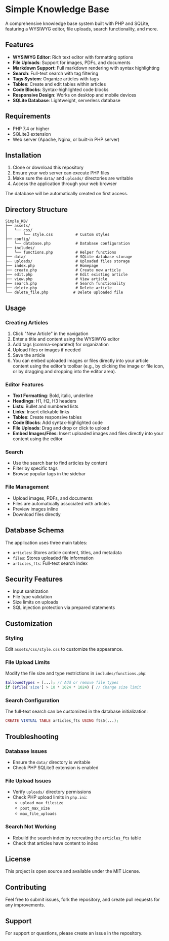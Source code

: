 # Simple Knowledge Base

A comprehensive knowledge base system built with PHP and SQLite, featuring a WYSIWYG editor, file uploads, search functionality, and more.

## Features

- **WYSIWYG Editor**: Rich text editor with formatting options
- **File Uploads**: Support for images, PDFs, and documents
- **Markdown Support**: Full markdown rendering with syntax highlighting
- **Search**: Full-text search with tag filtering
- **Tags System**: Organize articles with tags
- **Tables**: Create and edit tables within articles
- **Code Blocks**: Syntax-highlighted code blocks
- **Responsive Design**: Works on desktop and mobile devices
- **SQLite Database**: Lightweight, serverless database

## Requirements

- PHP 7.4 or higher
- SQLite3 extension
- Web server (Apache, Nginx, or built-in PHP server)

## Installation

1. Clone or download this repository
2. Ensure your web server can execute PHP files
3. Make sure the `data/` and `uploads/` directories are writable
4. Access the application through your web browser

The database will be automatically created on first access.

## Directory Structure

```
Simple_KB/
├── assets/
│   └── css/
│       └── style.css          # Custom styles
├── config/
│   └── database.php           # Database configuration
├── includes/
│   └── functions.php          # Helper functions
├── data/                      # SQLite database storage
├── uploads/                   # Uploaded files storage
├── index.php                  # Homepage
├── create.php                 # Create new article
├── edit.php                   # Edit existing article
├── view.php                   # View article
├── search.php                 # Search functionality
├── delete.php                 # Delete article
└── delete_file.php           # Delete uploaded file
```

## Usage

### Creating Articles

1. Click "New Article" in the navigation
2. Enter a title and content using the WYSIWYG editor
3. Add tags (comma-separated) for organization
4. Upload files or images if needed
5. Save the article
6. You can embed uploaded images or files directly into your article content using the editor's toolbar (e.g., by clicking the image or file icon, or by dragging and dropping into the editor area).

### Editor Features

- **Text Formatting**: Bold, italic, underline
- **Headings**: H1, H2, H3 headers
- **Lists**: Bullet and numbered lists
- **Links**: Insert clickable links
- **Tables**: Create responsive tables
- **Code Blocks**: Add syntax-highlighted code
- **File Uploads**: Drag and drop or click to upload
- **Embed Images/Files**: Insert uploaded images and files directly into your content using the editor

### Search

- Use the search bar to find articles by content
- Filter by specific tags
- Browse popular tags in the sidebar

### File Management

- Upload images, PDFs, and documents
- Files are automatically associated with articles
- Preview images inline
- Download files directly

## Database Schema

The application uses three main tables:

- `articles`: Stores article content, titles, and metadata
- `files`: Stores uploaded file information
- `articles_fts`: Full-text search index

## Security Features

- Input sanitization
- File type validation
- Size limits on uploads
- SQL injection protection via prepared statements

## Customization

### Styling

Edit `assets/css/style.css` to customize the appearance.

### File Upload Limits

Modify the file size and type restrictions in `includes/functions.php`:

```php
$allowedTypes = [...]; // Add or remove file types
if ($file['size'] > 10 * 1024 * 1024) { // Change size limit
```

### Search Configuration

The full-text search can be customized in the database initialization:

```php
CREATE VIRTUAL TABLE articles_fts USING fts5(...);
```

## Troubleshooting

### Database Issues

- Ensure the `data/` directory is writable
- Check PHP SQLite3 extension is enabled

### File Upload Issues

- Verify `uploads/` directory permissions
- Check PHP upload limits in `php.ini`:
  - `upload_max_filesize`
  - `post_max_size`
  - `max_file_uploads`

### Search Not Working

- Rebuild the search index by recreating the `articles_fts` table
- Check that articles have content to index

## License

This project is open source and available under the MIT License.

## Contributing

Feel free to submit issues, fork the repository, and create pull requests for any improvements.

## Support

For support or questions, please create an issue in the repository.
